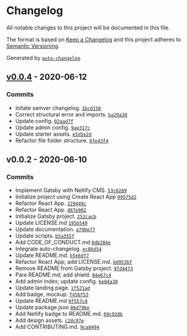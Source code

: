 # Changelog

All notable changes to this project will be documented in this file.

The format is based on [Keep a Changelog](https://keepachangelog.com/en/1.0.0/)
and this project adheres to [Semantic Versioning](https://semver.org/spec/v2.0.0.html).

Generated by [`auto-changelog`](https://github.com/CookPete/auto-changelog).

## [v0.0.4](https://github.com/mishakessler/six-feet-over/compare/v0.0.2...v0.0.4) - 2020-06-12

### Commits

- Initate semver changelog. [`1bcd156`](https://github.com/mishakessler/six-feet-over/commit/1bcd156836d6698ebe61c865bda22fdf572635fa)
- Correct structural error and imports. [`ba29a38`](https://github.com/mishakessler/six-feet-over/commit/ba29a386b5fd94df782b84dfcffcb6f6b6c49b59)
- Update config. [`02aad7f`](https://github.com/mishakessler/six-feet-over/commit/02aad7f280841b83bda92cfb1e83af27d899735f)
- Update admin config. [`9ae317c`](https://github.com/mishakessler/six-feet-over/commit/9ae317cb41acbd01e881a5c08cd5c82840eefdda)
- Update starter assets. [`e5d5e2d`](https://github.com/mishakessler/six-feet-over/commit/e5d5e2d23723e41520467ddea9a6ef0d925cfda5)
- Refactor file folder structure. [`8fe43f4`](https://github.com/mishakessler/six-feet-over/commit/8fe43f4a6233456886f25ccbaf5287638cbbb73f)

## v0.0.2 - 2020-06-10

### Commits

- Implement Gatsby with Netlify CMS. [`53c6289`](https://github.com/mishakessler/six-feet-over/commit/53c628960571be40597a8acb6ccfb0de3ab649c3)
- Initialize project using Create React App [`09575d2`](https://github.com/mishakessler/six-feet-over/commit/09575d2f15bee88cf519949aaaeef755cf53647c)
- Refactor React App. [`229449c`](https://github.com/mishakessler/six-feet-over/commit/229449c397e97a7f424acc9c5744ed462f3bd9ac)
- Refactor React App. [`d87e982`](https://github.com/mishakessler/six-feet-over/commit/d87e98291bd4bb305b394c90bfd5a7be306e1809)
- Initialize Gatsby project. [`252cacb`](https://github.com/mishakessler/six-feet-over/commit/252cacb8c309fe7663d38096db1ed98adc2bcab1)
- Update LICENSE.md [`195b549`](https://github.com/mishakessler/six-feet-over/commit/195b5497fcfe600e9e5338f2382e9c3fbb60eb55)
- Update documentation. [`a79be77`](https://github.com/mishakessler/six-feet-over/commit/a79be777314dd3ab1bedbf2ecee84e8acb89ebd0)
- Update scripts. [`b5a355f`](https://github.com/mishakessler/six-feet-over/commit/b5a355f4a2643e8934704c055e4257c2f746e92b)
- Add CODE_OF_CONDUCT.md [`0db204e`](https://github.com/mishakessler/six-feet-over/commit/0db204ea7667eb96d7935717d6e683691b8257b1)
- Integrate auto-changelog. [`ec86d54`](https://github.com/mishakessler/six-feet-over/commit/ec86d547b85bb6d0aa7c2377f3d95bf08d42a13b)
- Update README.md. [`b5e6df7`](https://github.com/mishakessler/six-feet-over/commit/b5e6df7963c457a45c6b091bc33e7e9b938db4e5)
- Refactor React App; add LICENSE.md. [`bd953bf`](https://github.com/mishakessler/six-feet-over/commit/bd953bf878b3ec1ed08049dad67d16d77fffcfab)
- Remove README from Gatsby project. [`9fd4473`](https://github.com/mishakessler/six-feet-over/commit/9fd44736b837ae89c31253afb9923ccc9b5e4ae7)
- Pare README.md; add shield. [`04e67c4`](https://github.com/mishakessler/six-feet-over/commit/04e67c4ecb0eb60d01421986a16baafd7343ced7)
- Add admin index; update config. [`6e84a30`](https://github.com/mishakessler/six-feet-over/commit/6e84a305de047bd15e25d9f50d470a8363380634)
- Update landing page. [`1f521ad`](https://github.com/mishakessler/six-feet-over/commit/1f521ad8af650a17a3acb32cbad5947beebce022)
- Add badge, mockup. [`f45bf53`](https://github.com/mishakessler/six-feet-over/commit/f45bf53ca1c94062316bd0d7bf25d16b25d9dfa3)
- Update README.md [`9f557c4`](https://github.com/mishakessler/six-feet-over/commit/9f557c4e06c6fe183aeef49f33efaa39681885f1)
- Update package.json [`86d796e`](https://github.com/mishakessler/six-feet-over/commit/86d796eb161c4aa1b597142bca2cee28f51af7b8)
- Add Netlify badge to README.md. [`69c92db`](https://github.com/mishakessler/six-feet-over/commit/69c92db86703c579560732ebec43a06b9c9a69dc)
- Add design assets. [`c2dc97e`](https://github.com/mishakessler/six-feet-over/commit/c2dc97e4d7cd881fff4fd9593373543a564eebfd)
- Add CONTRIBUTING.md. [`9ca8494`](https://github.com/mishakessler/six-feet-over/commit/9ca849429342141382442f566ff621008c359dfc)
